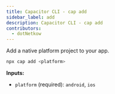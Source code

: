 ```yaml
---
title: Capacitor CLI - cap add
sidebar_label: add
description: Capacitor CLI - cap add
contributors:
  - dotNetkow
---
```


Add a native platform project to your app.

```bash
npx cap add <platform>
```

<strong>Inputs:</strong>

- `platform` (required): `android`, `ios`
